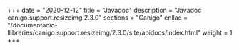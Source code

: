 +++
date        = "2020-12-12"
title       = "Javadoc"
description = "Javadoc canigo.support.resizeimg 2.3.0"
sections    = "Canigó"
enllac		= "/documentacio-llibreries/canigo.support.resizeimg/2.3.0/site/apidocs/index.html"
weight		= 1
+++
